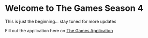 # Welcome to The Games Season 4

This is just the beginning... stay tuned for more updates

Fill out the application here on [The Games Application](https://forms.gle/getV7EVp8YXY12v26)
